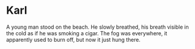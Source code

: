 # Karl

A young man stood on the beach. He slowly breathed, his breath visible in the cold as if he was smoking a cigar. The fog was everywhere, it apparently used to burn off, but now it just hung there. 
